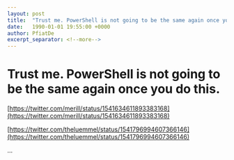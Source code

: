 ```yaml
---
layout: post
title:  "Trust me. PowerShell is not going to be the same again once you do this."
date:   1990-01-01 19:55:00 +0000
author: PfiatDe
excerpt_separator: <!--more-->
---
```


# Trust me. PowerShell is not going to be the same again once you do this.

[https://twitter.com/merill/status/1541634611893383168](https://twitter.com/merill/status/1541634611893383168)

[https://twitter.com/theluemmel/status/1541796994607366146](https://twitter.com/theluemmel/status/1541796994607366146)

...
<!--more-->
